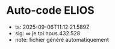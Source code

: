 # Auto-code ELIOS
- ts: 2025-09-06T11:12:21.589Z
- sig: ∞.je.toi.nous.432.528
- note: fichier généré automatiquement